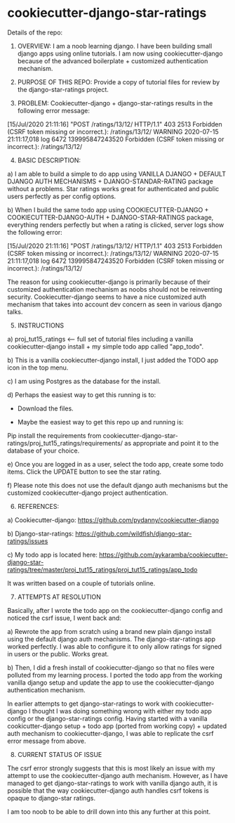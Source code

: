 # cookiecutter-django-star-ratings

Details of the repo:

1) OVERVIEW: I am a noob learning django.  I have been building small django apps using online tutorials.  I am now using cookiecutter-django because of the advanced boilerplate + customized authentication mechanism.

2) PURPOSE OF THIS REPO: Provide a copy of tutorial files for review by the django-star-ratings project.

3) PROBLEM: Cookiecutter-django + django-star-ratings results in the following error message:

[15/Jul/2020 21:11:16] "POST /ratings/13/12/ HTTP/1.1" 403 2513
Forbidden (CSRF token missing or incorrect.): /ratings/13/12/
WARNING 2020-07-15 21:11:17,018 log 6472 139995847243520 Forbidden (CSRF token missing or incorrect.): /ratings/13/12/

4) BASIC DESCRIPTION:

a) I am able to build a simple to do app using VANILLA DJANGO + DEFAULT DJANGO AUTH MECHANISMS + DJANGO-STANDAR-RATING package without a problems.  Star ratings works great for authenticated and public users perfectly as per config options.  

b) When I build the same todo app using COOKIECUTTER-DJANGO + COOKIECUTTER-DJANGO-AUTH + DJANGO-STAR-RATINGS package, everything renders perfectly but when a rating is clicked, server logs show the following error:

[15/Jul/2020 21:11:16] "POST /ratings/13/12/ HTTP/1.1" 403 2513
Forbidden (CSRF token missing or incorrect.): /ratings/13/12/
WARNING 2020-07-15 21:11:17,018 log 6472 139995847243520 Forbidden (CSRF token missing or incorrect.): /ratings/13/12/

The reason for using cookiecutter-django is primarily because of their customized authentication mechanism as noobs should not be reinventing security.  Cookiecutter-django seems to have a nice customized auth mechanism that takes into account dev concern as seen in various django talks.

5) INSTRUCTIONS 

a) proj_tut15_ratings <-- full set of tutorial files including a vanilla cookiecutter-django install + my simple todo app called "app_todo".

b) This is a vanilla cookiecutter-django install, I just added the TODO app icon in the top menu.

c) I am using Postgres as the database for the install.

d) Perhaps the easiest way to get this running is to:

* Download the files.

* Maybe the easiest way to get this repo up and running is:

Pip install the requirements from cookiecutter-django-star-ratings/proj_tut15_ratings/requirements/ as appropriate and point it to the database of your choice.

e) Once you are logged in as a user, select the todo app, create some todo items.  Click the UPDATE button to see the star rating.

f) Please note this does not use the default django auth mechanisms but the customized cookiecutter-django project authentication.

6) REFERENCES:

a) Cookiecutter-django:  https://github.com/pydanny/cookiecutter-django

b) Django-star-ratings: https://github.com/wildfish/django-star-ratings/issues

c) My todo app is located here:  https://github.com/aykaramba/cookiecutter-django-star-ratings/tree/master/proj_tut15_ratings/proj_tut15_ratings/app_todo

It was written based on a couple of tutorials online.

7) ATTEMPTS AT RESOLUTION

Basically, after I wrote the todo app on the cookiecutter-django config and noticed the csrf issue, I went back and:

a) Rewrote the app from scratch using a brand new plain django install using the default django auth mechanisms.  The django-star-ratings app worked perfectly.  I was able to configure it to only allow ratings for signed in users or the public.  Works great.

b) Then, I did a fresh install of cookiecutter-django so that no files were polluted from my learning process.  I ported the todo app from the working vanilla django setup and update the app to use the cookiecutter-django authentication mechanism.

In earlier attempts to get django-star-ratings to work with cookiecutter-django I thought I was doing something wrong with either my todo app config or the django-star-ratings config.  Having started with a vanilla cookicutter-django setup + todo app (ported from working copy) + updated auth mechanism to cookiecutter-django, I was able to replicate the csrf error message from above.

8) CURRENT STATUS OF ISSUE

The csrf error strongly suggests that this is most likely an issue with my attempt to use the cookiecutter-django auth mechanism.  However, as I have managed to get django-star-ratings to work with vanilla django auth, it is possible that the way cookiecutter-django auth handles csrf tokens is opaque to django-star ratings.

I am too noob to be able to drill down into this any further at this point.
